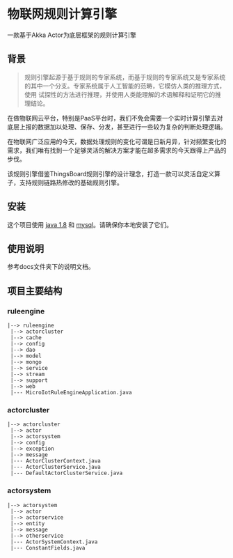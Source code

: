 # 物联网规则计算引擎

一款基于Akka Actor为底层框架的规则计算引擎

## 背景

> 规则引擎起源于基于规则的专家系统，而基于规则的专家系统又是专家系统的其中一个分支。专家系统属于人工智能的范畴，它模仿人类的推理方式，使用 试探性的方法进行推理，并使用人类能理解的术语解释和证明它的推理结论。

在做物联网云平台，特别是PaaS平台时，我们不免会需要一个实时计算引擎去对底层上报的数据加以处理、保存、分发，甚至进行一些较为复杂的判断处理逻辑。

在物联网广泛应用的今天，数据处理规则的变化可谓是日新月异，针对频繁变化的需求，我们唯有找到一个足够灵活的解决方案才能在超多需求的今天跟得上产品的步伐。

该规则引擎借鉴ThingsBoard规则引擎的设计理念，打造一款可以灵活自定义算子，支持规则链路热修改的基础规则引擎。

## 安装

这个项目使用 [java 1.8](https://www.java.com) 和 [mysql](https://www.mysql.com)。请确保你本地安装了它们。

## 使用说明

参考docs文件夹下的说明文档。

## 项目主要结构

### ruleengine

```
|--> ruleengine
 |--> actorcluster
 |--> cache
 |--> config
 |--> dao
 |--> model
 |--> mongo
 |--> service
 |--> stream
 |--> support
 |--> web
 |--- MicroIotRuleEngineApplication.java
```

### actorcluster

```
|--> actorcluster
 |--> actor
 |--> actorsystem
 |--> config
 |--> exception
 |--> message
 |--- ActorClusterContext.java
 |--- ActorClusterService.java
 |--- DefaultActorClusterService.java
```

### actorsystem

```
|--> actorsystem
 |--> actor
 |--> actorservice
 |--> entity
 |--> message
 |--> otherservice
 |--- ActorSystemContext.java
 |--- ConstantFields.java
```
